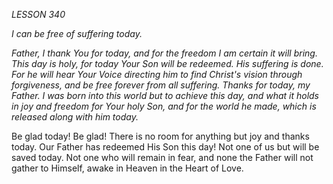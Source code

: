 *LESSON 340*

*I can be free of suffering today.*

_Father, I thank You for today, and for the freedom I am certain it will bring. This day is holy, for today Your Son will be redeemed. His suffering is done. For he will hear Your Voice directing him to find Christ's vision through forgiveness, and be free forever from all suffering. Thanks for today, my Father. I was born into this world but to achieve this day, and what it holds in joy and freedom for Your holy Son, and for the world he made, which is released along with him today._

Be glad today! Be glad! There is no room for anything but joy and thanks today. Our Father has redeemed His Son this day! Not one of us but will be saved today. Not one who will remain in fear, and none the Father will not gather to Himself, awake in Heaven in the Heart of Love.